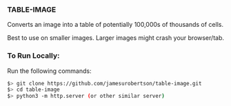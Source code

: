 ### TABLE-IMAGE

Converts an image into a table of potentially 100,000s of thousands of cells.

Best to use on smaller images. Larger images might crash your browser/tab.

### To Run Locally:

Run the following commands:

```bash
$> git clone https://github.com/jamesurobertson/table-image.git
$> cd table-image
$> python3 -m http.server (or other similar server)
```
